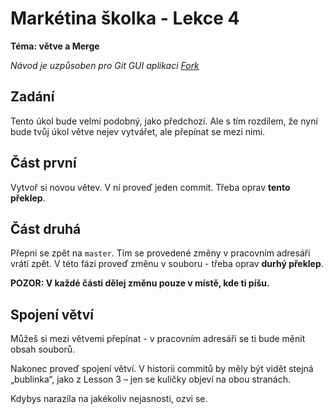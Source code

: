 # Markétina školka - Lekce 4
**Téma: větve a Merge**

_Návod je uzpůsoben pro Git GUI aplikaci [Fork](https://git-fork.com/)_

## Zadání
Tento úkol bude velmi podobný, jako předchozí. Ale s tím rozdílem, že nyní bude
tvůj úkol větve nejev vytvářet, ale přepínat se mezi nimi.

## Část první
Vytvoř si novou větev. V ní proveď jeden commit. Třeba oprav **tento překlep**.


## Část druhá
Přepni se zpět na `master`. Tím se provedené změny v pracovním adresáři vrátí
zpět. V této fázi proveď změnu v souboru - třeba oprav **durhý překlep**.

**POZOR: V každé části dělej změnu pouze v místě, kde ti píšu.**

## Spojení větví
Můžeš si mezi větvemi přepínat - v pracovním adresáři se ti bude měnit obsah
souborů.

Nakonec proveď spojení větví. V historii commitů by měly být vidět stejná 
„bublinka“, jako z Lesson 3 – jen se kuličky objeví na obou stranách. 

Kdybys narazila na jakékoliv nejasnosti, ozvi se.